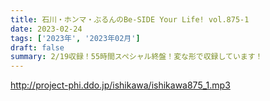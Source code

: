 ```yaml
---
title: 石川・ホンマ・ぶるんのBe-SIDE Your Life! vol.875-1
date: 2023-02-24
tags: ['2023年', '2023年02月']
draft: false
summary: 2/19収録！55時間スペシャル終盤！変な形で収録しています！
---
```


http://project-phi.ddo.jp/ishikawa/ishikawa875_1.mp3
